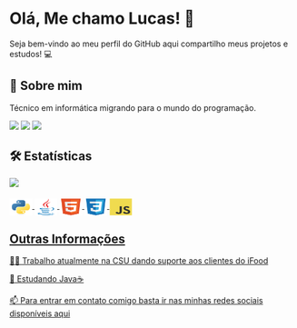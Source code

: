 # Olá, Me chamo Lucas! 🤙
Seja bem-vindo ao meu perfil do GitHub aqui compartilho meus projetos e estudos! 💻

## 🚀 Sobre mim
Técnico em informática migrando para o mundo do programação.

<div>
  <a href="https://instagram.com/barroslucasz" target="_blank"><img src="https://img.shields.io/badge/-Instagram-%23E4405F?style=for-the-badge&logo=instagram&logoColor=white" target="_blank"></a>
  <a href="https://www.linkedin.com/in/barroslucasz/" target="_blank"><img src="https://img.shields.io/badge/-LinkedIn-%230077B5?style=for-the-badge&logo=linkedin&logoColor=white" target="_blank"></a>
  <a href = "mailto:lucas.luck14@gmail.com"><img src="https://img.shields.io/badge/-Gmail-%23333?style=for-the-badge&logo=gmail&logoColor=white" target="_blank"></a>
</div>

## 🛠 Estatísticas

<div align="left">
  <a href="https://github.com/barroslucasz">
  <img width="45%" src="https://github-readme-stats.vercel.app/api/top-langs/?username=barroslucasz&layout=compact&langs_count=7&theme=dark"/>
</div>

<div style="display: inline_block"><br>
  <img align="center" alt="Lucas.py" height="30" width="40" src="https://github.com/devicons/devicon/blob/master/icons/python/python-original.svg">
  <img align="center" alt="Lucas.css" height="30" width="40" src="https://raw.githubusercontent.com/devicons/devicon/1119b9f84c0290e0f0b38982099a2bd027a48bf1/icons/java/java-original.svg">
  <img align="center" alt="Lucas.html" height="30" width="40" src="https://raw.githubusercontent.com/devicons/devicon/master/icons/html5/html5-original.svg">
  <img align="center" alt="Lucas.css" height="30" width="40" src="https://raw.githubusercontent.com/devicons/devicon/master/icons/css3/css3-original.svg">
  <img align="center" alt="Lucas.js" height="30" width="40" src="https://raw.githubusercontent.com/devicons/devicon/1119b9f84c0290e0f0b38982099a2bd027a48bf1/icons/javascript/javascript-original.svg">

</div>

## Outras Informações
👩‍💻 Trabalho atualmente na CSU dando suporte aos clientes do iFood

🧠 Estudando Java☕

📫 Para entrar em contato comigo basta ir nas minhas redes sociais disponíveis aqui
